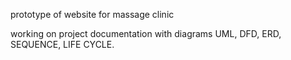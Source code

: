 prototype of website for massage clinic

working on project documentation with diagrams UML, DFD, ERD, SEQUENCE, LIFE CYCLE. 
